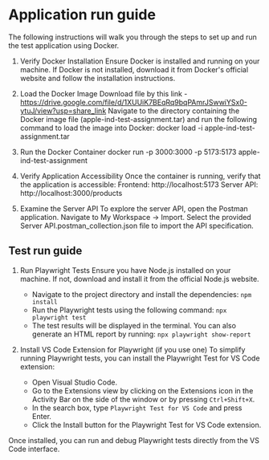 # Application run guide

The following instructions will walk you through the steps to set up and run the test application using Docker.

1. Verify Docker Installation
Ensure Docker is installed and running on your machine.
If Docker is not installed, download it from Docker's official website and follow the installation instructions.

1. Load the Docker Image
Download file by this link - https://drive.google.com/file/d/1XUUiK7BEqRq9bqPAmrJSwwiYSx0-ytuJ/view?usp=share_link
Navigate to the directory containing the Docker image file (apple-ind-test-assignment.tar)
and run the following command to load the image into Docker:
    docker load -i apple-ind-test-assignment.tar

1. Run the Docker Container
    docker run -p 3000:3000 -p 5173:5173 apple-ind-test-assignment

1. Verify Application Accessibility
Once the container is running, verify that the application is accessible:
    Frontend: http://localhost:5173
    Server API: http://localhost:3000/products

1. Examine the Server API
To explore the server API, open the Postman application. Navigate to My Workspace -> Import.
Select the provided Server API.postman_collection.json file to import the API specification.

## Test run guide

1. Run Playwright Tests
Ensure you have Node.js installed on your machine. If not, download and install it from the official Node.js website. 
    - Navigate to the project directory and install the dependencies:
    `npm install`
    - Run the Playwright tests using the following command:
    `npx playwright test`
    - The test results will be displayed in the terminal. You can also generate an HTML report by running:
    `npx playwright show-report`

1. Install VS Code Extension for Playwright (if you use one)
  To simplify running Playwright tests, you can install the Playwright Test for VS Code extension:
    - Open Visual Studio Code.
    - Go to the Extensions view by clicking on the Extensions icon in the Activity Bar on the side of the window or by pressing `Ctrl+Shift+X`.
    - In the search box, type `Playwright Test for VS Code` and press Enter.
    - Click the Install button for the Playwright Test for VS Code extension.

Once installed, you can run and debug Playwright tests directly from the VS Code interface.
